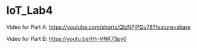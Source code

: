 # IoT_Lab4

Video for Part A: https://youtube.com/shorts/QlzNPjPQu78?feature=share

Video for Part B: https://youtu.be/Hh-VNK73py0
